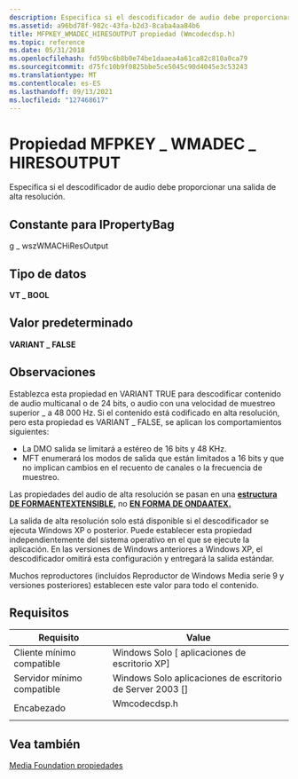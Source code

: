 ```yaml
---
description: Especifica si el descodificador de audio debe proporcionar una salida de alta resolución.
ms.assetid: a96bd78f-982c-43fa-b2d3-8caba4aa84b6
title: MFPKEY_WMADEC_HIRESOUTPUT propiedad (Wmcodecdsp.h)
ms.topic: reference
ms.date: 05/31/2018
ms.openlocfilehash: fd59bc6b8b0e74be1daaea4a61ca82c810a0ca79
ms.sourcegitcommit: d75fc10b9f0825bbe5ce5045c90d4045e3c53243
ms.translationtype: MT
ms.contentlocale: es-ES
ms.lasthandoff: 09/13/2021
ms.locfileid: "127468617"
---
```

# <a name="mfpkey_wmadec_hiresoutput-property"></a>Propiedad MFPKEY \_ WMADEC \_ HIRESOUTPUT

Especifica si el descodificador de audio debe proporcionar una salida de alta resolución.

## <a name="constant-for-ipropertybag"></a>Constante para IPropertyBag

g \_ wszWMACHiResOutput

## <a name="data-type"></a>Tipo de datos

**VT \_ BOOL**

## <a name="default-value"></a>Valor predeterminado

**VARIANT \_ FALSE**

## <a name="remarks"></a>Observaciones

Establezca esta propiedad en VARIANT TRUE para descodificar contenido de audio multicanal o de 24 bits, o audio con una velocidad de muestreo superior \_ a 48 000 Hz. Si el contenido está codificado en alta resolución, pero esta propiedad es VARIANT \_ FALSE, se aplican los comportamientos siguientes:

-   La DMO salida se limitará a estéreo de 16 bits y 48 KHz.
-   MFT enumerará los modos de salida que están limitados a 16 bits y que no implican cambios en el recuento de canales o la frecuencia de muestreo.

Las propiedades del audio de alta resolución se pasan en una [**estructura DE FORMAENTEXTENSIBLE,**](/previous-versions/windows/desktop/legacy/dd390971(v=vs.85)) no [**EN FORMA DE ONDAATEX.**](/previous-versions/dd757713(v=vs.85))

La salida de alta resolución solo está disponible si el descodificador se ejecuta Windows XP o posterior. Puede establecer esta propiedad independientemente del sistema operativo en el que se ejecute la aplicación. En las versiones de Windows anteriores a Windows XP, el descodificador omitirá esta configuración y entregará la salida estándar.

Muchos reproductores (incluidos Reproductor de Windows Media serie 9 y versiones posteriores) establecen este valor para todo el contenido.

## <a name="requirements"></a>Requisitos



| Requisito | Value |
|-------------------------------------|-----------------------------------------------------------------------------------------|
| Cliente mínimo compatible<br/> | Windows Solo \[ aplicaciones de escritorio XP\]<br/>                                             |
| Servidor mínimo compatible<br/> | Windows Solo aplicaciones de escritorio de Server 2003 \[\]<br/>                                    |
| Encabezado<br/>                   | <dl> <dt>Wmcodecdsp.h</dt> </dl> |



## <a name="see-also"></a>Vea también

<dl> <dt>

[Media Foundation propiedades](media-foundation-properties.md)
</dt> </dl>

 

 
